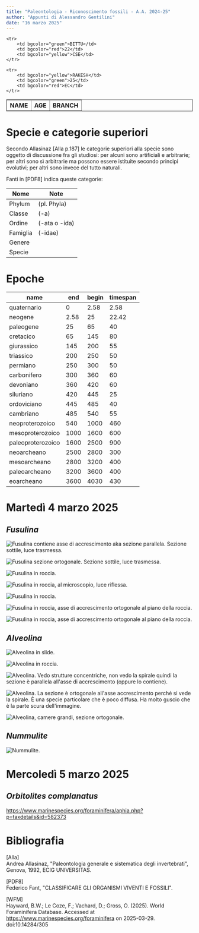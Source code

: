```yaml
---
title: "Paleontologia - Riconoscimento fossili - A.A. 2024-25"
author: "Appunti di Alessandro Gentilini"
date: "16 marzo 2025"
---
```


<table width="500" border="1"> 
    <tr> 
        <th>NAME</th> 
        <th>AGE</th> 
        <th>BRANCH</th> 
    </tr> 

    <tr> 
        <td bgcolor="green">BITTU</td> 
        <td bgcolor="red">22</td> 
        <td bgcolor="yellow">CSE</td> 
    </tr> 

    <tr> 
        <td bgcolor="yellow">RAKESH</td> 
        <td bgcolor="green">25</td> 
        <td bgcolor="red">EC</td> 
    </tr> 
</table> 

# Specie e categorie superiori

Secondo Allasinaz [Alla p.187] le categorie superiori alla specie sono oggetto di discussione fra gli studiosi: per alcuni sono artificiali  e arbitrarie; per altri sono sì arbitrarie ma possono essere istituite secondo principi evolutivi; per altri sono invece del tutto naturali. 

Fanti in [PDF8] indica queste categorie:

|Nome|Note|
|----|----|
|Phylum|(pl. Phyla)|
|Classe|(-a)|
|Ordine|(-ata o -ida)|
|Famiglia|(-idae)|
|Genere||
|Specie||

# Epoche


<table id="T_4778f">
  <thead>
    <tr>
      <th id="T_4778f_level0_col0" class="col_heading level0 col0" >name</th>
      <th id="T_4778f_level0_col1" class="col_heading level0 col1" >end</th>
      <th id="T_4778f_level0_col2" class="col_heading level0 col2" >begin</th>
      <th id="T_4778f_level0_col3" class="col_heading level0 col3" >timespan</th>
    </tr>
  </thead>
  <tbody>
    <tr>
      <td id="T_4778f_row0_col0" class="data row0 col0" >quaternario</td>
      <td id="T_4778f_row0_col1" class="data row0 col1" >0</td>
      <td id="T_4778f_row0_col2" class="data row0 col2" >2.58</td>
      <td id="T_4778f_row0_col3" class="data row0 col3" >2.58</td>
    </tr>
    <tr>
      <td id="T_4778f_row1_col0" class="data row1 col0" >neogene</td>
      <td id="T_4778f_row1_col1" class="data row1 col1" >2.58</td>
      <td id="T_4778f_row1_col2" class="data row1 col2" >25</td>
      <td id="T_4778f_row1_col3" class="data row1 col3" >22.42</td>
    </tr>
    <tr>
      <td id="T_4778f_row2_col0" class="data row2 col0" >paleogene</td>
      <td id="T_4778f_row2_col1" class="data row2 col1" >25</td>
      <td id="T_4778f_row2_col2" class="data row2 col2" >65</td>
      <td id="T_4778f_row2_col3" class="data row2 col3" >40</td>
    </tr>
    <tr>
      <td id="T_4778f_row3_col0" class="data row3 col0" >cretacico</td>
      <td id="T_4778f_row3_col1" class="data row3 col1" >65</td>
      <td id="T_4778f_row3_col2" class="data row3 col2" >145</td>
      <td id="T_4778f_row3_col3" class="data row3 col3" >80</td>
    </tr>
    <tr>
      <td id="T_4778f_row4_col0" class="data row4 col0" >giurassico</td>
      <td id="T_4778f_row4_col1" class="data row4 col1" >145</td>
      <td id="T_4778f_row4_col2" class="data row4 col2" >200</td>
      <td id="T_4778f_row4_col3" class="data row4 col3" >55</td>
    </tr>
    <tr>
      <td id="T_4778f_row5_col0" class="data row5 col0" >triassico</td>
      <td id="T_4778f_row5_col1" class="data row5 col1" >200</td>
      <td id="T_4778f_row5_col2" class="data row5 col2" >250</td>
      <td id="T_4778f_row5_col3" class="data row5 col3" >50</td>
    </tr>
    <tr>
      <td id="T_4778f_row6_col0" class="data row6 col0" >permiano</td>
      <td id="T_4778f_row6_col1" class="data row6 col1" >250</td>
      <td id="T_4778f_row6_col2" class="data row6 col2" >300</td>
      <td id="T_4778f_row6_col3" class="data row6 col3" >50</td>
    </tr>
    <tr>
      <td id="T_4778f_row7_col0" class="data row7 col0" >carbonifero</td>
      <td id="T_4778f_row7_col1" class="data row7 col1" >300</td>
      <td id="T_4778f_row7_col2" class="data row7 col2" >360</td>
      <td id="T_4778f_row7_col3" class="data row7 col3" >60</td>
    </tr>
    <tr>
      <td id="T_4778f_row8_col0" class="data row8 col0" >devoniano</td>
      <td id="T_4778f_row8_col1" class="data row8 col1" >360</td>
      <td id="T_4778f_row8_col2" class="data row8 col2" >420</td>
      <td id="T_4778f_row8_col3" class="data row8 col3" >60</td>
    </tr>
    <tr>
      <td id="T_4778f_row9_col0" class="data row9 col0" >siluriano</td>
      <td id="T_4778f_row9_col1" class="data row9 col1" >420</td>
      <td id="T_4778f_row9_col2" class="data row9 col2" >445</td>
      <td id="T_4778f_row9_col3" class="data row9 col3" >25</td>
    </tr>
    <tr>
      <td id="T_4778f_row10_col0" class="data row10 col0" >ordoviciano</td>
      <td id="T_4778f_row10_col1" class="data row10 col1" >445</td>
      <td id="T_4778f_row10_col2" class="data row10 col2" >485</td>
      <td id="T_4778f_row10_col3" class="data row10 col3" >40</td>
    </tr>
    <tr>
      <td id="T_4778f_row11_col0" class="data row11 col0" >cambriano</td>
      <td id="T_4778f_row11_col1" class="data row11 col1" >485</td>
      <td id="T_4778f_row11_col2" class="data row11 col2" >540</td>
      <td id="T_4778f_row11_col3" class="data row11 col3" >55</td>
    </tr>
    <tr>
      <td id="T_4778f_row12_col0" class="data row12 col0" >neoproterozoico</td>
      <td id="T_4778f_row12_col1" class="data row12 col1" >540</td>
      <td id="T_4778f_row12_col2" class="data row12 col2" >1000</td>
      <td id="T_4778f_row12_col3" class="data row12 col3" >460</td>
    </tr>
    <tr>
      <td id="T_4778f_row13_col0" class="data row13 col0" >mesoproterozoico</td>
      <td id="T_4778f_row13_col1" class="data row13 col1" >1000</td>
      <td id="T_4778f_row13_col2" class="data row13 col2" >1600</td>
      <td id="T_4778f_row13_col3" class="data row13 col3" >600</td>
    </tr>
    <tr>
      <td id="T_4778f_row14_col0" class="data row14 col0" >paleoproterozoico</td>
      <td id="T_4778f_row14_col1" class="data row14 col1" >1600</td>
      <td id="T_4778f_row14_col2" class="data row14 col2" >2500</td>
      <td id="T_4778f_row14_col3" class="data row14 col3" >900</td>
    </tr>
    <tr>
      <td id="T_4778f_row15_col0" class="data row15 col0" >neoarcheano</td>
      <td id="T_4778f_row15_col1" class="data row15 col1" >2500</td>
      <td id="T_4778f_row15_col2" class="data row15 col2" >2800</td>
      <td id="T_4778f_row15_col3" class="data row15 col3" >300</td>
    </tr>
    <tr>
      <td id="T_4778f_row16_col0" class="data row16 col0" >mesoarcheano</td>
      <td id="T_4778f_row16_col1" class="data row16 col1" >2800</td>
      <td id="T_4778f_row16_col2" class="data row16 col2" >3200</td>
      <td id="T_4778f_row16_col3" class="data row16 col3" >400</td>
    </tr>
    <tr>
      <td id="T_4778f_row17_col0" class="data row17 col0" >paleoarcheano</td>
      <td id="T_4778f_row17_col1" class="data row17 col1" >3200</td>
      <td id="T_4778f_row17_col2" class="data row17 col2" >3600</td>
      <td id="T_4778f_row17_col3" class="data row17 col3" >400</td>
    </tr>
    <tr>
      <td id="T_4778f_row18_col0" class="data row18 col0" >eoarcheano</td>
      <td id="T_4778f_row18_col1" class="data row18 col1" >3600</td>
      <td id="T_4778f_row18_col2" class="data row18 col2" >4030</td>
      <td id="T_4778f_row18_col3" class="data row18 col3" >430</td>
    </tr>
  </tbody>
</table>



# Martedì 4 marzo 2025

## _Fusulina_

![Fusulina contiene asse di accrescimento aka sezione parallela. Sezione sottile, luce trasmessa.](2025-03-04/fusulina-contiene_asse_accrescimento.jpg)

![Fusulina sezione ortogonale. Sezione sottile, luce trasmessa.](2025-03-04/fusulina-sezione_ortogonale.jpg)

![Fusulina in roccia.](2025-03-04/fusulina-in_roccia.jpg)

![Fusulina in roccia, al microscopio, luce riflessa.](2025-03-04/fusulina-in_roccia_ingrandita.jpg)

![Fusulina in roccia.](2025-03-04/fusulina-in_roccia_2.jpg)

![Fusulina in roccia, asse di accrescimento ortogonale al piano della roccia.](2025-03-04/fusulina-in_roccia_asse_di_accrescimento_ortogonale_alla_roccia.jpg)

![Fusulina in roccia, asse di accrescimento ortogonale al piano della roccia.](2025-03-04/fusulina-in_roccia_asse_di_accrescimento_ortogonale_alla_roccia_2.jpg)

## _Alveolina_

![Alveolina in slide.](2025-03-04/alveolina.jpg)

![Alveolina in roccia.](2025-03-04/alveolina-in_roccia.jpg)

![Alveolina. Vedo strutture concentriche, non vedo la spirale quindi la sezione è parallela all'asse di accrescimento (oppure lo contiene).](2025-03-04/alveolina-sezione_contiene_asse_accrescimento.jpg)

![Alveolina. La sezione è ortogonale all'asse accrescimento perché si vede la spirale. È una specie particolare che è poco diffusa. Ha molto guscio che è la parte scura dell'immagine.](2025-03-04/alveolina-poco_diffusa.jpg)

![Alveolina, camere grandi, sezione ortogonale.](2025-03-04/alveolina-sezione_ortogonale.jpg)

## _Nummulite_

![Nummulite.](2025-03-04/nummulite.jpg)

# Mercoledì 5 marzo 2025

## _Orbitolites complanatus_



https://www.marinespecies.org/foraminifera/aphia.php?p=taxdetails&id=582373


# Bibliografia

[Alla]  
Andrea Allasinaz, "Paleontologia generale e sistematica degli invertebrati", Genova, 1992, ECIG UNIVERSITAS.

[PDF8]  
Federico Fant, "CLASSIFICARE GLI ORGANISMI VIVENTI E FOSSILI".

[WFM]  
Hayward, B.W.; Le Coze, F.; Vachard, D.; Gross, O. (2025). World Foraminifera Database. Accessed at https://www.marinespecies.org/foraminifera on 2025-03-29. doi:10.14284/305
